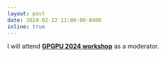 ```yaml
---
layout: post
date: 2024-02-22 11:00:00-0400
inline: true
---
```


I will attend <strong><a href="https://mocalabucm.github.io/gpgpu2024/">GPGPU 2024 workshop</a></strong> as a moderator.